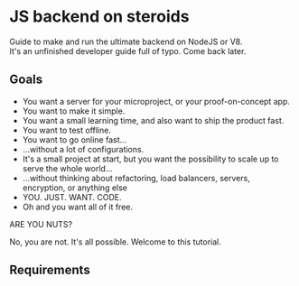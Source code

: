 # JS backend on steroids

Guide to make and run the ultimate backend on NodeJS or V8.<br />
It's an unfinished developer guide full of typo. Come back later.

## Goals

* You want a server for your microproject, or your proof-on-concept app.
* You want to make it simple.
* You want a small learning time, and also want to ship the product fast.
* You want to test offline.
* You want to go online fast...
* ...without a lot of configurations.
* It's a small project at start, but you want the possibility to scale up to serve the whole world...
* ...without thinking about refactoring, load balancers, servers, encryption, or anything else
* YOU. JUST. WANT. CODE.
* Oh and you want all of it free.

ARE YOU NUTS?

No, you are not. It's all possible. Welcome to this tutorial.

## Requirements